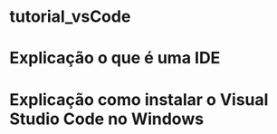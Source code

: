 # tutorial_vsCode
# Explicação o que é uma IDE
# Explicação como instalar o Visual Studio Code no Windows
